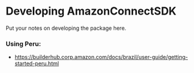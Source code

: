 # Developing AmazonConnectSDK

Put your notes on developing the package here.

### Using Peru:

* https://builderhub.corp.amazon.com/docs/brazil/user-guide/getting-started-peru.html

